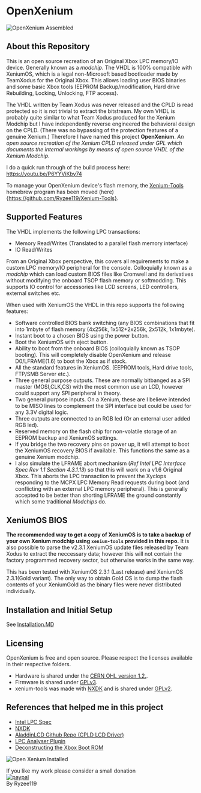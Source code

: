 


# OpenXenium
![OpenXenium Assembled](https://github.com/Ryzee119/OpenXenium/blob/master/Images/openxenium2.jpg?raw=true)
## About this Repository
This is an open source recreation of an Original Xbox LPC memory/IO device. Generally known as a *modchip*.
The VHDL is 100% compatible with XeniumOS, which is a legal non-Microsoft based bootloader made by TeamXodus for the Original Xbox. This allows loading user BIOS binaries and some basic Xbox tools (EEPROM Backup/modification, Hard drive Rebuilding, Locking, Unlocking, FTP access).  
  
The VHDL written by Team Xodus was never released and the CPLD is read protected so it is not trivial to extract the bitstream.
My own VHDL is probably quite similar to what Team Xodus produced for the Xenium Modchip but I have independently reverse engineered the behavioral design on the CPLD. (There was no bypassing of the protection features of a genuine Xenium.) Therefore I have named this project **OpenXenium**. *An open source recreation of the Xenium CPLD released under GPL which documents the internal workings by means of open source VHDL of the Xenium Modchip*.

I do a quick run through of the build process here: https://youtu.be/P6YYViKby74

To manage your OpenXenium device's flash memory, the [Xenium-Tools](https://github.com/Ryzee119/Xenium-Tools) homebrew program has been moved (here){https://github.com/Ryzee119/Xenium-Tools}.

## Supported Features
The VHDL implements the following LPC transactions:
  * Memory Read/Writes (Translated to a parallel flash memory interface)
  * IO Read/Writes

From an Original Xbox perspective, this covers all requirements to make a custom LPC memory/IO peripheral for the console. Colloquially known as a *modchip* which can load custom BIOS files like Cromwell and its derivatives without modifying the onboard TSOP flash memory or softmodding. This supports IO control for accessories like LCD screens, LED controllers, external switches etc.

When used with XeniumOS the VHDL in this repo supports the following features:
  * Software controlled BIOS bank switching (any BIOS combinations that fit into 1mbyte of flash memory (4x256k, 1x512+2x256k, 2x512k, 1x1mbyte).
  * Instant boot to a chosen BIOS using the power button.
  * Boot the XeniumOS with eject button.
  * Ability to boot from the onboard BIOS (colloquially known as TSOP booting). This will completely disable OpenXenium and release D0/LFRAME(1.6) to boot the Xbox as if stock.
  * All the standard features in XeniumOS. (EEPROM tools, Hard drive tools, FTP/SMB Server etc.).
  * Three general purpose outputs. These are normally bitbanged as a SPI master (MOSI,CLK,CS) with the most common use an LCD, however could support any SPI peripheral in theory.
  * Two general purpose inputs. On a Xenium, these are I believe intended to be MISO lines to complement the SPI interface but could be used for any 3.3V digital logic.  
  * Three outputs are connected to an RGB led (Or an external user added RGB led).
  * Reserved memory on the flash chip for non-volatile storage of an EEPROM backup and XeniumOS settings.
  * If you bridge the two recovery pins on power up, it will attempt to boot the XeniumOS recovery BIOS if available. This functions the same as a genuine Xenium modchip.
  * I also simulate the LFRAME abort mechanism (*Ref Intel LPC Interface Spec Rev 1.1 Section 4.3.1.13*) so that this will work on a v1.6 Original Xbox. This aborts the LPC transaction to prevent the Xyclops responding to the MCPX LPC Memory Read requests during boot (and conflicting with an external LPC memory peripheral). This is generally accepted to be better than shorting LFRAME the ground constantly which some traditional *Modchips* do.

## XeniumOS BIOS
**The recommended way to get a copy of XeniumOS is to take a backup of your own Xenium modchip using `xenium-tools` provided in this repo.** It is also possible to parse the v2.3.1 XeniumOS update files released by Team Xodus to extract the neccessary data; however this will not contain the factory programmed recovery sector, but otherwise works in the same way.

This has been tested with XeniumOS 2.3.1 (Last release) and XeniumOS 2.3.1(Gold variant). The only way to obtain Gold OS is to dump the flash contents of your XeniumGold as the binary files were never distributed individually.

## Installation and Initial Setup
See [Installation.MD](https://github.com/Ryzee119/OpenXenium/blob/master/INSTALLATION.md)
## Licensing
OpenXenium is free and open source. Please respect the licenses available in their respective folders.
  *  Hardware is shared under the [CERN OHL version 1.2.](https://ohwr.org/cernohl).
  *  Firmware is shared under [GPLv3](https://www.gnu.org/licenses/quick-guide-gplv3.en.html).
  *  xenium-tools was made with [NXDK](https://github.com/XboxDev/nxdk) and is shared under [GPLv2](https://www.gnu.org/licenses/old-licenses/gpl-2.0.en.html).
## References that helped me in this project
  * [Intel LPC Spec](https://www.intel.com/content/dam/www/program/design/us/en/documents/low-pin-count-interface-specification.pdf)
  *  [NXDK](https://github.com/XboxDev/nxdk)  
  * [AladdinLCD  Github Repo (CPLD LCD Driver)](https://github.com/Ryzee119/AladdinLCD)
  * [LPC Analyser Plugin](https://github.com/Ryzee119/LPCAnalyzer)  
  * [Deconstructing the Xbox Boot ROM](https://mborgerson.com/deconstructing-the-xbox-boot-rom/)

![Open Xenium Installed](https://github.com/Ryzee119/OpenXenium/blob/master/Images/20191018_212705.jpg?raw=true)

If you like my work please consider a small donation<br>
[![paypal](https://img.shields.io/badge/Donate-PayPal-green.svg)](https://www.paypal.com/cgi-bin/webscr?cmd=_donations&business=49HV7N8QH9KQ8&currency_code=AUD&source=url)<br>
By Ryzee119
